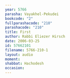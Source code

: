 ```yaml
---
year: 5766
parasha: Vayakhel-Pekudei
bookcode: "2"
fullparashacode: "210"
parashacode: "210"
title: First
author: Rabbi Eliezer Hirsch
date: 2006-03-25
id: 57662101
filename: 5766-210-1
layout: audio
moment: 
shabbat: Hachodesh
occasion: 
---
```

